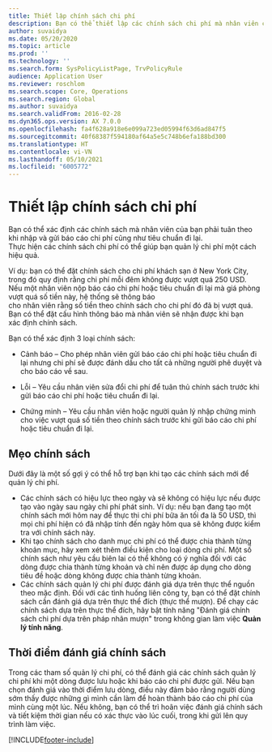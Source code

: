 ```yaml
---
title: Thiết lập chính sách chi phí
description: Bạn có thể thiết lập các chính sách chi phí mà nhân viên của bạn phải tuân theo khi nhập và gửi báo cáo chi phí cũng như tiêu chuẩn đi lại trong Microsoft Dynamics 365 Finance.
author: suvaidya
ms.date: 05/20/2020
ms.topic: article
ms.prod: ''
ms.technology: ''
ms.search.form: SysPolicyListPage, TrvPolicyRule
audience: Application User
ms.reviewer: roschlom
ms.search.scope: Core, Operations
ms.search.region: Global
ms.author: suvaidya
ms.search.validFrom: 2016-02-28
ms.dyn365.ops.version: AX 7.0.0
ms.openlocfilehash: fa4f628a918e6e099a723ed05994f63d6ad847f5
ms.sourcegitcommit: 40f68387f594180af64a5e5c748b6efa188bd300
ms.translationtype: HT
ms.contentlocale: vi-VN
ms.lasthandoff: 05/10/2021
ms.locfileid: "6005772"
---
```

# <a name="set-up-expense-policies"></a>Thiết lập chính sách chi phí

Bạn có thể xác định các chính sách mà nhân viên của bạn phải tuân theo khi nhập và gửi báo cáo chi phí cũng như tiêu chuẩn đi lại.         
Thực hiện các chính sách chi phí có thể giúp bạn quản lý chi phí một cách hiệu quả.         

Ví dụ: bạn có thể đặt chính sách cho chi phí khách sạn ở New York City, trong đó quy định rằng chi phí mỗi đêm không được vượt quá 250 USD.       
Nếu một nhân viên nộp báo cáo chi phí hoặc tiêu chuẩn đi lại mà giá phòng vượt quá số tiền này, hệ thống sẽ thông báo        
cho nhân viên rằng số tiền theo chính sách cho chi phí đó đã bị vượt quá. Bạn có thể đặt cấu hình thông báo mà nhân viên sẽ nhận được khi bạn        
xác định chính sách.      
        
Bạn có thể xác định 3 loại chính sách:         
        
- Cảnh báo – Cho phép nhân viên gửi báo cáo chi phí hoặc tiêu chuẩn đi lại nhưng chi phí sẽ được đánh dấu cho tất cả những người phê duyệt và        
  cho báo cáo về sau.        

- Lỗi – Yêu cầu nhân viên sửa đổi chi phí để tuân thủ chính sách trước khi gửi báo cáo chi phí hoặc tiêu chuẩn đi lại.       
 
 - Chứng minh – Yêu cầu nhân viên hoặc người quản lý nhập chứng minh cho việc vượt quá số tiền theo chính sách trước khi gửi báo cáo chi phí hoặc tiêu chuẩn đi lại.        

## <a name="policy-tips"></a>Mẹo chính sách
Dưới đây là một số gợi ý có thể hỗ trợ bạn khi tạo các chính sách mới để quản lý chi phí. 
* Các chính sách có hiệu lực theo ngày và sẽ không có hiệu lực nếu được tạo vào ngày sau ngày chi phí phát sinh. Ví dụ: nếu bạn đang tạo một chính sách mới hôm nay để thực thi chi phí bữa ăn tối đa là 50 USD, thì mọi chi phí hiện có đã nhập tính đến ngày hôm qua sẽ không được kiểm tra với chính sách này.
* Khi tạo chính sách cho danh mục chi phí có thể được chia thành từng khoản mục, hãy xem xét thêm điều kiện cho loại dòng chi phí. Một số chính sách như yêu cầu biên lai có thể không có ý nghĩa đối với các dòng được chia thành từng khoản và chỉ nên được áp dụng cho dòng tiêu đề hoặc dòng không được chia thành từng khoản. 
* Các chính sách quản lý chi phí được đánh giá dựa trên thực thể nguồn theo mặc định. Đối với các tình huống liên công ty, bạn có thể đặt chính sách cần đánh giá dựa trên thực thể đích (thực thể mượn). Để chạy các chính sách dựa trên thực thể đích, hãy bật tính năng "Đánh giá chính sách chi phí dựa trên pháp nhân mượn" trong không gian làm việc **Quản lý tính năng**.

## <a name="when-to-evaluate-policies"></a>Thời điểm đánh giá chính sách

Trong các tham số quản lý chi phí, có thể đánh giá các chính sách quản lý chi phí khi một dòng được lưu hoặc khi báo cáo chi phí được gửi. Nếu bạn chọn đánh giá vào thời điểm lưu dòng, điều này đảm bảo rằng người dùng sớm thấy được những gì mình cần làm để hoàn thành báo cáo chi phí của mình cùng một lúc. Nếu không, bạn có thể trì hoãn việc đánh giá chính sách và tiết kiệm thời gian nếu có xác thực vào lúc cuối, trong khi gửi lên quy trình làm việc.


[!INCLUDE[footer-include](../includes/footer-banner.md)]